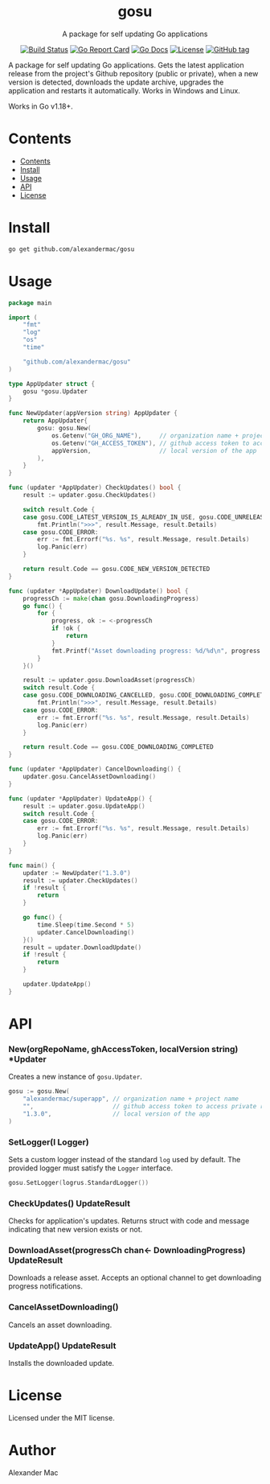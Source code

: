 <div align="center">
  <h1>gosu</h1>
  <p>A package for self updating Go applications</p>
  <p>
    <a href="https://github.com/alexandermac/gosu/actions/workflows/ci.yml?query=branch%3Amaster"><img src="https://github.com/alexandermac/gosu/actions/workflows/ci.yml/badge.svg" alt="Build Status"></a>
    <a href="https://goreportcard.com/report/github.com/alexandermac/gosu"><img src="https://goreportcard.com/badge/github.com/alexandermac/gosu" alt="Go Report Card"></a>
    <a href="https://pkg.go.dev/github.com/alexandermac/gosu"><img src="https://pkg.go.dev/badge/github.com/alexandermac/gosu.svg" alt="Go Docs"></a>
    <a href="LICENSE"><img src="https://img.shields.io/github/license/alexandermac/gosu.svg" alt="License"></a>
    <a href="https://img.shields.io/github/v/tag/alexandermac/gosu"><img src="https://img.shields.io/github/v/tag/alexandermac/gosu" alt="GitHub tag"></a>
  </p>
</div>

A package for self updating Go applications. Gets the latest application release from the project's Github repository (public or private), when a new version is detected, downloads the update archive, upgrades the application and restarts it automatically.
Works in Windows and Linux.

Works in Go v1.18+.

# Contents
- [Contents](#contents)
- [Install](#install)
- [Usage](#usage)
- [API](#api)
- [License](#license)

# Install
```sh
go get github.com/alexandermac/gosu
```

# Usage
```go
package main

import (
	"fmt"
	"log"
	"os"
	"time"

	"github.com/alexandermac/gosu"
)

type AppUpdater struct {
	gosu *gosu.Updater
}

func NewUpdater(appVersion string) AppUpdater {
	return AppUpdater{
		gosu: gosu.New(
			os.Getenv("GH_ORG_NAME"),     // organization name + project name
			os.Getenv("GH_ACCESS_TOKEN"), // github access token to access private repos
			appVersion,                   // local version of the app
		),
	}
}

func (updater *AppUpdater) CheckUpdates() bool {
	result := updater.gosu.CheckUpdates()

	switch result.Code {
	case gosu.CODE_LATEST_VERSION_IS_ALREADY_IN_USE, gosu.CODE_UNRELEASED_VERSION_IS_IN_USE, gosu.CODE_NEW_VERSION_DETECTED:
		fmt.Println(">>>", result.Message, result.Details)
	case gosu.CODE_ERROR:
		err := fmt.Errorf("%s. %s", result.Message, result.Details)
		log.Panic(err)
	}

	return result.Code == gosu.CODE_NEW_VERSION_DETECTED
}

func (updater *AppUpdater) DownloadUpdate() bool {
	progressCh := make(chan gosu.DownloadingProgress)
	go func() {
		for {
			progress, ok := <-progressCh
			if !ok {
				return
			}
			fmt.Printf("Asset downloading progress: %d/%d\n", progress.CurrentSize, progress.TotalSize)
		}
	}()

	result := updater.gosu.DownloadAsset(progressCh)
	switch result.Code {
	case gosu.CODE_DOWNLOADING_CANCELLED, gosu.CODE_DOWNLOADING_COMPLETED:
		fmt.Println(">>>", result.Message, result.Details)
	case gosu.CODE_ERROR:
		err := fmt.Errorf("%s. %s", result.Message, result.Details)
		log.Panic(err)
	}

	return result.Code == gosu.CODE_DOWNLOADING_COMPLETED
}

func (updater *AppUpdater) CancelDownloading() {
	updater.gosu.CancelAssetDownloading()
}

func (updater *AppUpdater) UpdateApp() {
	result := updater.gosu.UpdateApp()
	switch result.Code {
	case gosu.CODE_ERROR:
		err := fmt.Errorf("%s. %s", result.Message, result.Details)
		log.Panic(err)
	}
}

func main() {
	updater := NewUpdater("1.3.0")
	result := updater.CheckUpdates()
	if !result {
		return
	}

	go func() {
		time.Sleep(time.Second * 5)
		updater.CancelDownloading()
	}()
	result = updater.DownloadUpdate()
	if !result {
		return
	}

	updater.UpdateApp()
}

```

# API

### New(orgRepoName, ghAccessToken, localVersion string) *Updater
Creates a new instance of `gosu.Updater`.

```go
gosu := gosu.New(
	"alexandermac/superapp", // organization name + project name
	"",                      // github access token to access private repos
	"1.3.0",                 // local version of the app
)
```

### SetLogger(l Logger)
Sets a custom logger instead of the standard `log` used by default. The provided logger must satisfy the `Logger` interface.

```go
gosu.SetLogger(logrus.StandardLogger())
```

### CheckUpdates() UpdateResult
Checks for application's updates. Returns struct with code and message indicating that new version exists or not. 

### DownloadAsset(progressCh chan<- DownloadingProgress) UpdateResult
Downloads a release asset. Accepts an optional channel to get downloading progress notifications.

### CancelAssetDownloading()
Cancels an asset downloading.

### UpdateApp() UpdateResult
Installs the downloaded update.

# License
Licensed under the MIT license.

# Author
Alexander Mac
